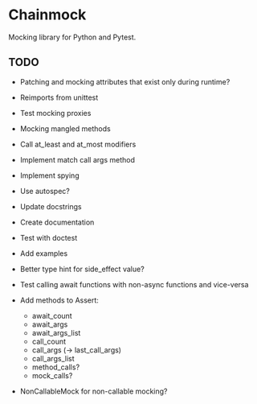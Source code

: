 # Chainmock

Mocking library for Python and Pytest.

## TODO

- Patching and mocking attributes that exist only during runtime?
- Reimports from unittest

- Test mocking proxies
- Mocking mangled methods
- Call at_least and at_most modifiers
- Implement match call args method
- Implement spying
- Use autospec?
- Update docstrings
- Create documentation
- Test with doctest
- Add examples
- Better type hint for side_effect value?
- Test calling await functions with non-async functions and vice-versa
- Add methods to Assert:
  - await_count
  - await_args
  - await_args_list
  - call_count
  - call_args (-> last_call_args)
  - call_args_list
  - method_calls?
  - mock_calls?
- NonCallableMock for non-callable mocking?
